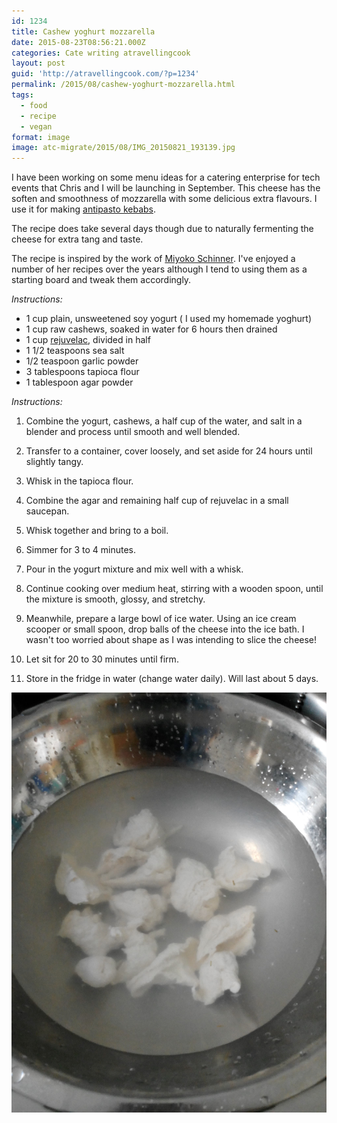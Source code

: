 ```yaml
---
id: 1234
title: Cashew yoghurt mozzarella
date: 2015-08-23T08:56:21.000Z
categories: Cate writing atravellingcook
layout: post
guid: 'http://atravellingcook.com/?p=1234'
permalink: /2015/08/cashew-yoghurt-mozzarella.html
tags:
  - food
  - recipe
  - vegan
format: image
image: atc-migrate/2015/08/IMG_20150821_193139.jpg
---
```


I have been working on some menu ideas for a catering enterprise for tech events that Chris and I will be launching in September. This cheese has the soften and smoothness of mozzarella with some delicious extra flavours. I use it for making [antipasto kebabs](http://atravellingcook.com/2015/08/antipasto-kebabs.html).

The recipe does take several days though due to naturally fermenting the cheese for extra tang and taste.

The recipe is inspired by the work of [Miyoko Schinner](http://www.artisanveganlife.com/). I've enjoyed a number of her recipes over the years although I tend to using them as a starting board and tweak them accordingly.

_Instructions:_

-   1 cup plain, unsweetened soy yogurt ( I used my homemade yoghurt)
-   1 cup raw cashews, soaked in water for 6 hours then drained
-   1 cup [rejuvelac](http://atravellingcook.com/2015/08/rejuvelac.html), divided in half
-   1 1/2 teaspoons sea salt
-   1/2 teaspoon garlic powder
-   3 tablespoons tapioca flour
-   1 tablespoon agar powder

_Instructions:_

1.  Combine the yogurt, cashews, a half cup of the water, and salt in a blender and process until smooth and well blended.
2.  Transfer to a container, cover loosely, and set aside for 24 hours until slightly tangy.
3.  Whisk in the tapioca flour.
4.  Combine the agar and remaining half cup of rejuvelac in a small saucepan.
5.  Whisk together and bring to a boil.
6.  Simmer for 3 to 4 minutes.
7.  Pour in the yogurt mixture and mix well with a whisk.
8.  Continue cooking over medium heat, stirring with a wooden spoon, until the mixture is smooth, glossy, and stretchy.
9.  Meanwhile, prepare a large bowl of ice water. Using an ice cream scooper or small spoon, drop balls of the cheese into the ice bath. I wasn't too worried about shape as I was intending to slice the cheese!

10. Let sit for 20 to 30 minutes until firm.
11. Store in the fridge in water (change water daily). Will last about 5 days.

![IMG_20150821_183757](/images/atc-migrate/2015/08/IMG_20150821_183757.jpeg)
